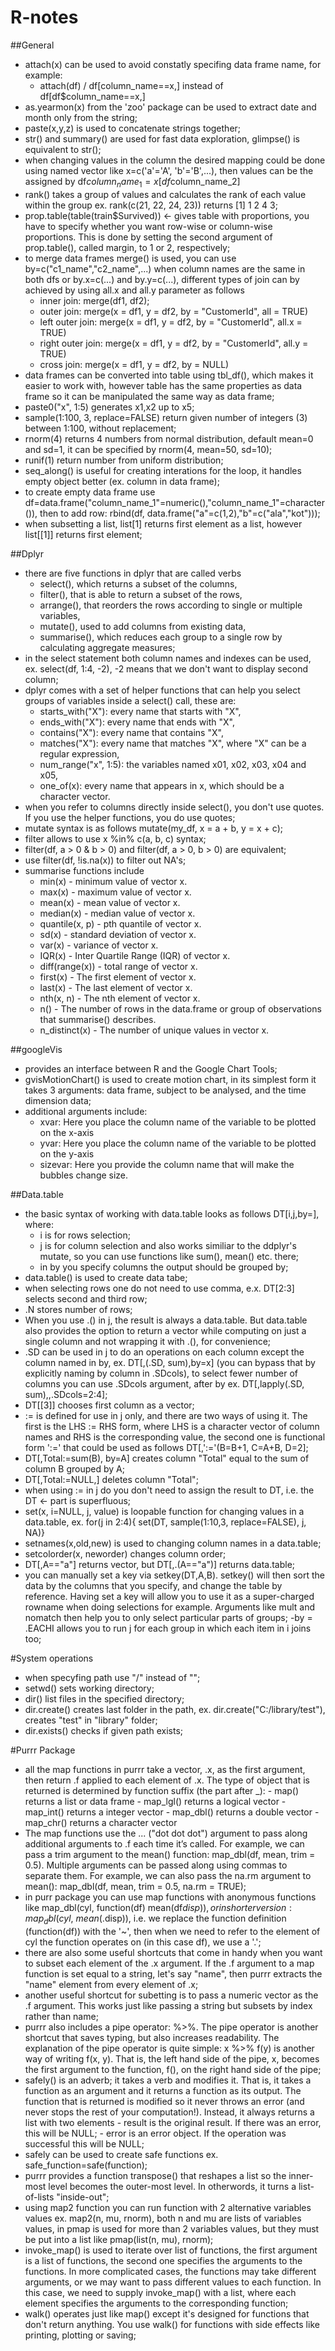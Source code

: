 # R-notes

##General
- attach(x) can be used to avoid constatly specifing data frame name, for example:
     - attach(df) / df[column_name==x,] instead of df[df$column_name==x,]
- as.yearmon(x) from the 'zoo' package can be used to extract date and month only from the string;
- paste(x,y,z) is used to concatenate strings together;
- str() and summary() are used for fast data exploration, glimpse() is equivalent to str();
- when changing values in the column the desired mapping could be done using named vector like x=c('a'='A', 'b'='B',...), then values can be the assigned by df$column_name_1=x[df$column_name_2]
- rank() takes a group of values and calculates the rank of each value within the group ex. rank(c(21, 22, 24, 23)) returns [1] 1 2 4 3;
- prop.table(table(train$Survived)) <- gives table with proportions, you have to specify whether you want row-wise or column-wise proportions. This is done by setting the second argument of prop.table(), called margin, to 1 or 2, respectively;
- to merge data frames merge() is used, you can use by=c("c1_name","c2_name",...) when column names are the same in both dfs or by.x=c(...) and by.y=c(...), different types of join can by achieved by using all.x and all.y parameter as follows
     - inner join: merge(df1, df2);
     - outer join: merge(x = df1, y = df2, by = "CustomerId", all = TRUE)
     - left outer join: merge(x = df1, y = df2, by = "CustomerId", all.x = TRUE)
     - right outer join: merge(x = df1, y = df2, by = "CustomerId", all.y = TRUE)
     - cross join: merge(x = df1, y = df2, by = NULL)
- data frames can be converted into table using tbl_df(), which makes it easier to work with, however table has the same properties as data frame so it can be manipulated the same way as data frame;
- paste0("x", 1:5) generates x1,x2 up to x5;
- sample(1:100, 3, replace=FALSE) return given number of integers (3) between 1:100, without replacement;
- rnorm(4) returns 4 numbers from normal distribution, default mean=0 and sd=1, it can be specified by rnorm(4, mean=50, sd=10);
- runif(1) return number from uniform distribution;
- seq_along() is useful for creating interations for the loop, it handles empty object better (ex. column in data frame);
- to create empty data frame use df=data.frame("column_name_1"=numeric(),"column_name_1"=character()), then to add row: rbind(df, data.frame("a"=c(1,2),"b"=c("ala","kot")));
- when subsetting a list, list[1] returns first element as a list, however list[[1]] returns first element; 

##Dplyr
- there are five functions in dplyr that are called verbs
     - select(), which returns a subset of the columns,
     - filter(), that is able to return a subset of the rows,
     - arrange(), that reorders the rows according to single or multiple variables,
     - mutate(), used to add columns from existing data,
     - summarise(), which reduces each group to a single row by calculating aggregate measures;
- in the select statement both column names and indexes can be used, ex. select(df, 1:4, -2), -2 means that we don't want to display second column;
- dplyr comes with a set of helper functions that can help you select groups of variables inside a select() call, these are:
     - starts_with("X"): every name that starts with "X",
     - ends_with("X"): every name that ends with "X",
     - contains("X"): every name that contains "X",
     - matches("X"): every name that matches "X", where "X" can be a regular expression,
     - num_range("x", 1:5): the variables named x01, x02, x03, x04 and x05,
     - one_of(x): every name that appears in x, which should be a character vector.
- when you refer to columns directly inside select(), you don't use quotes. If you use the helper functions, you do use quotes;
- mutate syntax is as follows mutate(my_df, x = a + b, y = x + c);
- filter allows to use x %in% c(a, b, c) syntax;
- filter(df, a > 0 & b > 0) and filter(df, a > 0, b > 0) are equivalent;
- use filter(df, !is.na(x)) to filter out NA's;
- summarise functions include
     - min(x) - minimum value of vector x.
     - max(x) - maximum value of vector x.
     - mean(x) - mean value of vector x.
     - median(x) - median value of vector x.
     - quantile(x, p) - pth quantile of vector x.
     - sd(x) - standard deviation of vector x.
     - var(x) - variance of vector x.
     - IQR(x) - Inter Quartile Range (IQR) of vector x.
     - diff(range(x)) - total range of vector x.
     - first(x) - The first element of vector x.
     - last(x) - The last element of vector x.
     - nth(x, n) - The nth element of vector x.
     - n() - The number of rows in the data.frame or group of observations that summarise() describes.
     - n_distinct(x) - The number of unique values in vector x.
      
##googleVis
- provides an interface between R and the Google Chart Tools;
- gvisMotionChart() is used to create motion chart, in its simplest form it takes 3 arguments: data frame, subject to be analysed, and the time dimension data; 
- additional arguments include: 
     - xvar: Here you place the column name of the variable to be plotted on the x-axis
     - yvar: Here you place the column name of the variable to be plotted on the y-axis
     - sizevar: Here you provide the column name that will make the bubbles change size.

##Data.table
- the basic syntax of working with data.table looks as follows DT[i,j,by=], where: 
     - i is for rows selection; 
     - j is for column selection and also works similiar to the ddplyr's mutate, so you can use functions like sum(), mean() etc. there; 
     - in by you specify columns the output should be grouped by;
- data.table() is used to create data tabe;
- when selecting rows one do not need to use comma, e.x. DT[2:3] selects second and third row;
- .N stores number of rows;
- When you use .() in j, the result is always a data.table. But data.table also provides the option to return a vector while computing on just a single column and not wrapping it with .(), for convenience;
- .SD can be used in j to do an operations on each column except the column named in by, ex. DT[,(.SD, sum),by=x] (you can bypass that by explicitly naming by column in .SDcols), to select fewer number of columns you can use .SDcols argument, after by ex. DT[,lapply(.SD, sum),,.SDcols=2:4];
- DT[[3]] chooses first column as a vector;
- := is defined for use in j only, and there are two ways of using it. The first is the LHS := RHS form, where LHS is a character vector of column names and RHS is the corresponding value, the second one is functional form ':=' that could be used as follows DT[,':='(B=B+1, C=A+B, D=2];
- DT[,Total:=sum(B), by=A] creates column "Total" equal to the sum of column B grouped by A;
- DT[,Total:=NULL,] deletes column "Total";
- when using := in j do you don't need to assign the result to DT, i.e. the DT <- part is superfluous;
- set(x, i=NULL, j, value) is loopable function for changing values in a data.table, ex. for(j in 2:4){ set(DT, sample(1:10,3, replace=FALSE), j, NA)}
- setnames(x,old,new) is used to changing column names in a data.table;
- setcolorder(x, neworder) changes column order;
- DT[,A=="a"] returns vector, but DT[,.(A=="a")] returns data.table;
- you can manually set a key via setkey(DT,A,B). setkey() will then sort the data by the columns that you specify, and change the table by reference. Having set a key will allow you to use it as a super-charged rowname when doing selections for example. Arguments like mult and nomatch then help you to only select particular parts of groups;
-by = .EACHI allows you to run j for each group in which each item in i joins too;

#System operations
- when specyfing path use "/" instead of "\";
- setwd() sets working directory;
- dir() list files in the specified directory;
- dir.create() creates last folder in the path, ex. dir.create("C:/library/test"), creates "test" in "library" folder;
- dir.exists() checks if given path exists;

#Purrr Package
- all the map functions in purrr take a vector, .x, as the first argument, then return .f applied to each element of .x. The type of object that is returned is determined by function suffix (the part after _):
          - map() returns a list or data frame
          - map_lgl() returns a logical vector
          - map_int() returns a integer vector
          - map_dbl() returns a double vector
          - map_chr() returns a character vector
- The map functions use the ... ("dot dot dot") argument to pass along additional arguments to .f each time it’s called. For example, we can pass a trim argument to the mean() function: map_dbl(df, mean, trim = 0.5). Multiple arguments can be passed along using commas to separate them. For example, we can also pass the na.rm argument to mean(): map_dbl(df, mean, trim = 0.5, na.rm = TRUE);
- in purr package you can use map functions with anonymous functions like map_dbl(cyl, function(df) mean(df$disp)), or in shorter version: map_dbl(cyl, ~ mean(.$disp)), i.e. we replace the function definition (function(df)) with the '~', then when we need to refer to the element of cyl the function operates on (in this case df), we use a '.';
- there are also some useful shortcuts that come in handy when you want to subset each element of the .x argument. If the .f argument to a map function is set equal to a string, let's say "name", then purrr extracts the "name" element from every element of .x;
- another useful shortcut for subetting is to pass a numeric vector as the .f argument. This works just like passing a string but subsets by index rather than name;
- purrr also includes a pipe operator: %>%. The pipe operator is another shortcut that saves typing, but also increases readability. The explanation of the pipe operator is quite simple: x %>% f(y) is another way of writing f(x, y). That is, the left hand side of the pipe, x, becomes the first argument to the function, f(), on the right hand side of the pipe;
- safely() is an adverb; it takes a verb and modifies it. That is, it takes a function as an argument and it returns a function as its output. The function that is returned is modified so it never throws an error (and never stops the rest of your computation!). Instead, it always returns a list with two elements
          - result is the original result. If there was an error, this will be NULL;
          - error is an error object. If the operation was successful this will be NULL;
- safely can be used to create safe functions ex. safe_function=safe(function);
- purrr provides a function transpose() that reshapes a list so the inner-most level becomes the outer-most level. In otherwords, it turns a list-of-lists "inside-out";
- using map2 function you can run function with 2 alternative variables values ex. map2(n, mu, rnorm), both n and mu are lists of variables values, in pmap is used for more than 2 variables values, but they must be put into a list like pmap(list(n, mu), rnorm);
- invoke_map() is used to iterate over list of functions, the first argument is a list of functions, the second one specifies the arguments to the functions. In more complicated cases, the functions may take different arguments, or we may want to pass different values to each function. In this case, we need to supply invoke_map() with a list, where each element specifies the arguments to the corresponding function;
- walk() operates just like map() except it's designed for functions that don't return anything. You use walk() for functions with side effects like printing, plotting or saving;
